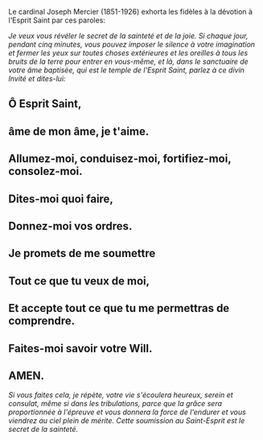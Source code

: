 Le cardinal Joseph Mercier (1851-1926) exhorta les fidèles à la dévotion à l'Esprit Saint par ces paroles:

_Je veux vous révéler le secret de la sainteté et de la joie.
Si chaque jour, pendant cinq minutes, vous pouvez imposer le silence à votre imagination et fermer les yeux sur toutes choses extérieures et les oreilles à tous les bruits de la terre pour entrer en vous-même, et là, dans le sanctuaire de votre âme baptisée, qui est le temple de l'Esprit Saint, parlez à ce divin Invité et dites-lui:_

## Ô Esprit Saint,
## âme de mon âme, je t'aime.
## Allumez-moi, conduisez-moi, fortifiez-moi, consolez-moi.
## Dites-moi quoi faire,
## Donnez-moi vos ordres.
## Je promets de me soumettre
## Tout ce que tu veux de moi,
## Et accepte tout ce que tu me permettras de comprendre.
## Faites-moi savoir votre Will.
## AMEN.

_Si vous faites cela, je répète, votre vie s'écoulera heureux, serein et consulat, même si dans les tribulations, parce que la grâce sera proportionnée à l'épreuve et vous donnera la force de l'endurer et vous viendrez au ciel plein de mérite. Cette soumission au Saint-Esprit est le secret de la sainteté._
